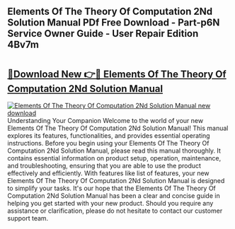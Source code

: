 ## Elements Of The Theory Of Computation 2Nd Solution Manual PDf Free Download - Part-p6N Service Owner Guide - User Repair Edition 4Bv7m

# <h2><a href="http://bc5475.oget.top/?id=Elements+Of+The+Theory+Of+Computation+2Nd+Solution+Manual">🔗Download New 👉🔴 Elements Of The Theory Of Computation 2Nd Solution Manual</a></h2>

[![Elements Of The Theory Of Computation 2Nd Solution Manual new download](https://i.imgur.com/5g1atiW.png)](http://bc5475.oget.top/?id=Elements+Of+The+Theory+Of+Computation+2Nd+Solution+Manual)
Understanding Your Companion Welcome to the world of your new Elements Of The Theory Of Computation 2Nd Solution Manual! This manual explores its features, functionalities, and provides essential operating instructions. Before you begin using your Elements Of The Theory Of Computation 2Nd Solution Manual, please read this manual thoroughly. It contains essential information on product setup, operation, maintenance, and troubleshooting, ensuring that you are able to use the product effectively and efficiently. With features like list of features, your new Elements Of The Theory Of Computation 2Nd Solution Manual is designed to simplify your tasks. It's our hope that the Elements Of The Theory Of Computation 2Nd Solution Manual has been a clear and concise guide in helping you get started with your new product. Should you require any assistance or clarification, please do not hesitate to contact our customer support team.
